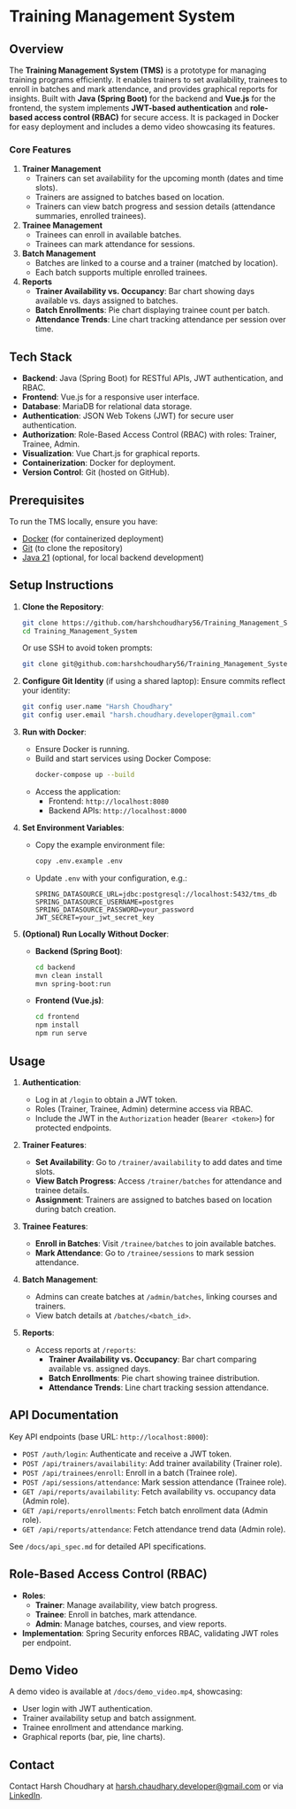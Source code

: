 # Training Management System

## Overview
The **Training Management System (TMS)** is a prototype for managing training programs efficiently. It enables trainers to set availability, trainees to enroll in batches and mark attendance, and provides graphical reports for insights. Built with **Java (Spring Boot)** for the backend and **Vue.js** for the frontend, the system implements **JWT-based authentication** and **role-based access control (RBAC)** for secure access. It is packaged in Docker for easy deployment and includes a demo video showcasing its features.

### Core Features
1. **Trainer Management**
    - Trainers can set availability for the upcoming month (dates and time slots).
    - Trainers are assigned to batches based on location.
    - Trainers can view batch progress and session details (attendance summaries, enrolled trainees).
2. **Trainee Management**
    - Trainees can enroll in available batches.
    - Trainees can mark attendance for sessions.
3. **Batch Management**
    - Batches are linked to a course and a trainer (matched by location).
    - Each batch supports multiple enrolled trainees.
4. **Reports**
    - **Trainer Availability vs. Occupancy**: Bar chart showing days available vs. days assigned to batches.
    - **Batch Enrollments**: Pie chart displaying trainee count per batch.
    - **Attendance Trends**: Line chart tracking attendance per session over time.

## Tech Stack
- **Backend**: Java (Spring Boot) for RESTful APIs, JWT authentication, and RBAC.
- **Frontend**: Vue.js for a responsive user interface.
- **Database**: MariaDB for relational data storage.
- **Authentication**: JSON Web Tokens (JWT) for secure user authentication.
- **Authorization**: Role-Based Access Control (RBAC) with roles: Trainer, Trainee, Admin.
- **Visualization**: Vue Chart.js for graphical reports.
- **Containerization**: Docker for deployment.
- **Version Control**: Git (hosted on GitHub).

## Prerequisites
To run the TMS locally, ensure you have:
- [Docker](https://www.docker.com/get-started) (for containerized deployment)
- [Git](https://git-scm.com/downloads) (to clone the repository)
- [Java 21](https://www.oracle.com/java/technologies/javase/jdk21-archive-downloads.html) (optional, for local backend development)

## Setup Instructions
1. **Clone the Repository**:
   ```bash
   git clone https://github.com/harshchoudhary56/Training_Management_System.git
   cd Training_Management_System
   ```
   Or use SSH to avoid token prompts:
   ```bash
   git clone git@github.com:harshchoudhary56/Training_Management_System.git
   ```

2. **Configure Git Identity** (if using a shared laptop):
   Ensure commits reflect your identity:
   ```bash
   git config user.name "Harsh Choudhary"
   git config user.email "harsh.choudhary.developer@gmail.com"
   ```

3. **Run with Docker**:
    - Ensure Docker is running.
    - Build and start services using Docker Compose:
      ```bash
      docker-compose up --build
      ```
    - Access the application:
        - Frontend: `http://localhost:8080`
        - Backend APIs: `http://localhost:8000`

4. **Set Environment Variables**:
    - Copy the example environment file:
      ```bash
      copy .env.example .env
      ```
    - Update `.env` with your configuration, e.g.:
      ```plaintext
      SPRING_DATASOURCE_URL=jdbc:postgresql://localhost:5432/tms_db
      SPRING_DATASOURCE_USERNAME=postgres
      SPRING_DATASOURCE_PASSWORD=your_password
      JWT_SECRET=your_jwt_secret_key
      ```

5. **(Optional) Run Locally Without Docker**:
    - **Backend (Spring Boot)**:
      ```bash
      cd backend
      mvn clean install
      mvn spring-boot:run
      ```
    - **Frontend (Vue.js)**:
      ```bash
      cd frontend
      npm install
      npm run serve
      ```

## Usage
1. **Authentication**:
    - Log in at `/login` to obtain a JWT token.
    - Roles (Trainer, Trainee, Admin) determine access via RBAC.
    - Include the JWT in the `Authorization` header (`Bearer <token>`) for protected endpoints.

2. **Trainer Features**:
    - **Set Availability**: Go to `/trainer/availability` to add dates and time slots.
    - **View Batch Progress**: Access `/trainer/batches` for attendance and trainee details.
    - **Assignment**: Trainers are assigned to batches based on location during batch creation.

3. **Trainee Features**:
    - **Enroll in Batches**: Visit `/trainee/batches` to join available batches.
    - **Mark Attendance**: Go to `/trainee/sessions` to mark session attendance.

4. **Batch Management**:
    - Admins can create batches at `/admin/batches`, linking courses and trainers.
    - View batch details at `/batches/<batch_id>`.

5. **Reports**:
    - Access reports at `/reports`:
        - **Trainer Availability vs. Occupancy**: Bar chart comparing available vs. assigned days.
        - **Batch Enrollments**: Pie chart showing trainee distribution.
        - **Attendance Trends**: Line chart tracking session attendance.

## API Documentation
Key API endpoints (base URL: `http://localhost:8000`):
- `POST /auth/login`: Authenticate and receive a JWT token.
- `POST /api/trainers/availability`: Add trainer availability (Trainer role).
- `POST /api/trainees/enroll`: Enroll in a batch (Trainee role).
- `POST /api/sessions/attendance`: Mark session attendance (Trainee role).
- `GET /api/reports/availability`: Fetch availability vs. occupancy data (Admin role).
- `GET /api/reports/enrollments`: Fetch batch enrollment data (Admin role).
- `GET /api/reports/attendance`: Fetch attendance trend data (Admin role).

See `/docs/api_spec.md` for detailed API specifications.

## Role-Based Access Control (RBAC)
- **Roles**:
    - **Trainer**: Manage availability, view batch progress.
    - **Trainee**: Enroll in batches, mark attendance.
    - **Admin**: Manage batches, courses, and view reports.
- **Implementation**: Spring Security enforces RBAC, validating JWT roles per endpoint.

## Demo Video
A demo video is available at `/docs/demo_video.mp4`, showcasing:
- User login with JWT authentication.
- Trainer availability setup and batch assignment.
- Trainee enrollment and attendance marking.
- Graphical reports (bar, pie, line charts).



## Contact
Contact Harsh Choudhary at [harsh.chaudhary.developer@gmail.com](mailto:harsh.chaudhary.developer@gmail.com) or via [LinkedIn](https://www.linkedin.com/in/harsh-choudhary-229b85228/).